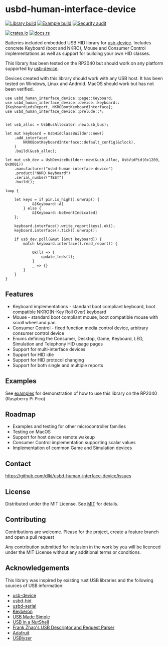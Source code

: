 usbd-human-interface-device
===========================

[![Library build](https://github.com/dlkj/usbd-human-interface-device/actions/workflows/lib_build.yml/badge.svg)](https://github.com/dlkj/usbd-human-interface-device/actions/workflows/lib_build.yml)
[![Example build](https://github.com/dlkj/usbd-human-interface-device/actions/workflows/example_build.yml/badge.svg)](https://github.com/dlkj/usbd-human-interface-device/actions/workflows/example_build.yml)
[![Security audit](https://github.com/dlkj/usbd-human-interface-device/actions/workflows/audit.yml/badge.svg)](https://github.com/dlkj/usbd-human-interface-device/actions/workflows/audit.yml)


[![crates.io](https://img.shields.io/crates/v/usbd-human-interface-device.svg)](https://crates.io/crates/usbd-human-interface-device)
[![docs.rs](https://docs.rs/usbd-human-interface-device/badge.svg)](https://docs.rs/usbd-human-interface-device)


Batteries included embedded USB HID library for [usb-device](https://crates.io/crates/usb-device). Includes concrete
Keyboard (boot and NKRO), Mouse and Consumer Control implementations as well as support for building your own HID classes.

This library has been tested on the RP2040 but should work on any platform supported by [usb-device](https://crates.io/crates/usb-device).

Devices created with this library should work with any USB host. It has been tested on Windows, Linux and Android. MacOS
should work but has not been verified.

```rust,no_run
use usbd_human_interface_device::page::Keyboard;
use usbd_human_interface_device::device::keyboard::{KeyboardLedsReport, NKROBootKeyboardInterface};
use usbd_human_interface_device::prelude::*;


let usb_alloc = UsbBusAllocator::new(usb_bus);

let mut keyboard = UsbHidClassBuilder::new()
    .add_interface(
        NKROBootKeyboardInterface::default_config(&clock),
    )
    .build(&usb_alloc);

let mut usb_dev = UsbDeviceBuilder::new(&usb_alloc, UsbVidPid(0x1209, 0x0001))
    .manufacturer("usbd-human-interface-device")
    .product("NKRO Keyboard")
    .serial_number("TEST")
    .build();

loop {

    let keys = if pin.is_high().unwrap() {
            &[Keyboard::A]
        } else {
            &[Keyboard::NoEventIndicated]
    };
    
    keyboard.interface().write_report(keys).ok();
    keyboard.interface().tick().unwrap();
    
    if usb_dev.poll(&mut [&mut keyboard]) {
        match keyboard.interface().read_report() {

            Ok(l) => {
                update_leds(l);
            }
            _ => {}
        }
    }
}
```

Features
--------

* Keyboard implementations - standard boot compliant keyboard, boot compatible NKRO(N-Key Roll Over) keyboard
* Mouse - standard boot compliant mouse, boot compatible mouse with scroll wheel and pan
* Consumer Control - fixed function media control device, arbitrary consumer control device
* Enums defining the Consumer, Desktop, Game, Keyboard, LED, Simulation and Telephony HID usage pages
* Support for multi-interface devices
* Support for HID idle
* Support for HID protocol changing
* Support for both single and multiple reports

Examples
--------

See [examples](https://github.com/dlkj/usbd-human-interface-device/tree/main/examples/src/bin) for demonstration of how
to use this library on the RP2040 (Raspberry Pi Pico)


Roadmap
-------

* Examples and testing for other microcontroller families
* Testing on MacOS
* Support for host device remote wakeup
* Consumer Control implementation supporting scalar values
* Implementation of common Game and Simulation devices

Contact
-------

https://github.com/dlkj/usbd-human-interface-device/issues

License
-------

Distributed under the MIT License. See [MIT](https://opensource.org/licenses/MIT) for details.


Contributing
------------

Contributions are welcome. Please for the project, create a feature branch and open a pull request

Any contribution submitted for inclusion in the work by you will be licenced under the MIT License without any additional terms or conditions.


Acknowledgements
----------------

This library was inspired by existing rust USB libraries and the following sources of USB information:

* [usb-device](https://crates.io/crates/usb-device)
* [usbd-hid](https://crates.io/crates/usbd-hid)
* [usbd-serial](https://crates.io/crates/usbd-serial)
* [Keyberon](https://crates.io/crates/keyberon)
* [USB Made Simple](https://www.usbmadesimple.co.uk/)
* [USB in a NutShell](https://www.beyondlogic.org/usbnutshell/usb1.shtml)
* [Frank Zhao's USB Descriptor and Request Parser](https://eleccelerator.com/usbdescreqparser/)
* [Adafruit](https://learn.adafruit.com/custom-hid-devices-in-circuitpython/n-key-rollover-nkro-hid-device)
* [USBlyzer](http://www.usblyzer.com/)